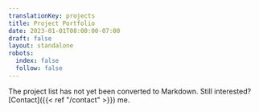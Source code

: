 ```yaml
---
translationKey: projects
title: Project Portfolio
date: 2023-01-01T08:00:00-07:00
draft: false
layout: standalone
robots:
  index: false
  follow: false
---
```


The project list has not yet been converted to Markdown. Still interested? [Contact]({{< ref "/contact" >}}) me.
